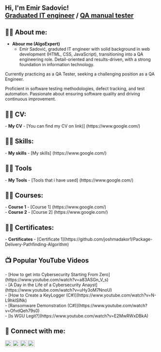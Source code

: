 <h2> Hi, I'm Emir Sadovic! <br/>
<a href="https://github.com/esadovic"> Graduated IT engineer</a> / <a href="https://www.linkedin.com/in/emir-sadović">QA manual tester</a></h2>

<h2>👨‍💻 About me:</h2>

- <b>Abour me (AlgoExpert)</b>
  - Emir Sadović, graduted IT engineer with solid background in web development (HTML, CSS, JavaScript), transitioning into a QA engineering role. Detail-oriented and results-driven, with a strong foundation in information technology. 

Currently practicing as a QA Tester, seeking a challenging position as a QA Engineer. 

Proficient in software testing methodologies, defect tracking, and test automation. Passionate about ensuring software quality and driving continuous improvement.

<h2>👨‍💻 CV:</h2>
- <b>My CV</b>
  - [You can find my CV on link)] (https://www.google.com/)

<h2>👨‍💻 Skills:</h2>
- <b>My skills</b>
  - [My skills] (https://www.google.com/)
  
  <h2>👨‍💻 Tools</h2>
  - <b>My Tools</b>
  - [Tools that i have used] (https://www.google.com/)

<h2>👨‍💻 Courses:</h2>
- <b>Course 1</b>
  - [Course 1] (https://www.google.com/)
  <br>
- <b>Course 2</b>
  - [Course 2] (https://www.google.com/)

<h2>👨‍💻 Certificates:</h2>
- <b>Certificates</b>
  - [Certificate 1](https://github.com/joshmadakor1/Package-Delivery-Pathfinding-Algorithm)

<h2>📺 Popular YouTube Videos</h2>
- [How to get into Cybersecurity Starting From Zero](https://www.youtube.com/watch?v=a83ASGn_V_s) <br>
- [A Day in the Life of a Cybersecurity Anayst](https://www.youtube.com/watch?v=uHy3oM7NnoU) <br>
- [How to Create a KeyLogger (C#)](https://www.youtube.com/watch?v=N-L9hklSlNk) <br>
- [Ransomware Demonstration (C#)](https://www.youtube.com/watch?v=OfvdQeh79s0) <br>
- [Is WGU Legit?](https://www.youtube.com/watch?v=E2MwRWxDBkA)<br>

<h2> 🤳 Connect with me:</h2>

[<img align="left" alt="JoshMadakor | YouTube" width="22px" src="https://cdn.jsdelivr.net/npm/simple-icons@v3/icons/youtube.svg" />][youtube]
[<img align="left" alt="JoshMadakor | Twitter" width="22px" src="https://cdn.jsdelivr.net/npm/simple-icons@v3/icons/twitter.svg" />][twitter]
[<img align="left" alt="JoshMadakor | LinkedIn" width="22px" src="https://cdn.jsdelivr.net/npm/simple-icons@v3/icons/linkedin.svg" />][linkedin]
[<img align="left" alt="JoshMadakor | Instagram" width="22px" src="https://cdn.jsdelivr.net/npm/simple-icons@v3/icons/instagram.svg" />][instagram]

[twitter]: https://www.google.com/
[youtube]: https://www.google.com/
[instagram]: https://www.google.com/
[linkedin]: https://www.google.com/

